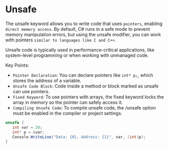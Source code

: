 # Unsafe
The unsafe keyword allows you to write code that uses `pointers`, enabling `direct memory access`. By default, C# runs in a safe mode to prevent memory manipulation errors, but using the unsafe modifier, you can work with pointers `similar to languages like C and C++`.

Unsafe code is typically used in performance-critical applications, like system-level programming or when working with unmanaged code.

Key Points:
- `Pointer Declaration`: You can declare pointers like `int* p;`, which stores the address of a variable.
- `Unsafe Code Block`: Code inside a method or block marked as unsafe can use pointers.
- `Fixed Keyword`: To use pointers with arrays, the fixed keyword locks the array in memory so the pointer can safely access it.
- `Compiling Unsafe Code`: To compile unsafe code, the /unsafe option must be enabled in the compiler or project settings.

```cs
unsafe {
   int var = 20;
   int* p = &var;
   Console.WriteLine("Data: {0}, Address: {1}", var, (int)p);
}
```